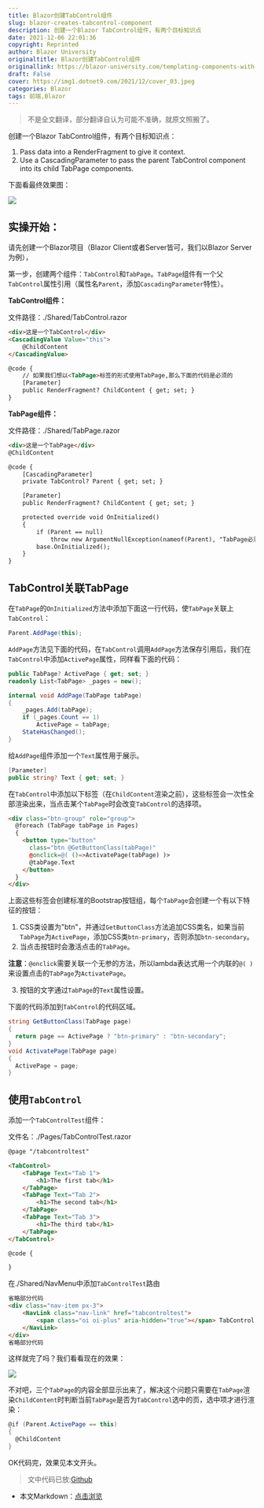```yaml
---
title: Blazor创建TabControl组件
slug: blazor-creates-tabcontrol-component
description: 创建一个Blazor TabControl组件，有两个目标知识点
date: 2021-12-06 22:01:36
copyright: Reprinted
author: Blazor University
originaltitle: Blazor创建TabControl组件
originallink: https://blazor-university.com/templating-components-with-renderfragements/creating-a-tabcontrol/
draft: False
cover: https://img1.dotnet9.com/2021/12/cover_03.jpeg
categories: Blazor
tags: 前端,Blazor
---
```


>不是全文翻译，部分翻译自认为可能不准确，就原文照搬了。

创建一个Blazor TabControl组件，有两个目标知识点：

1. Pass data into a RenderFragment to give it context.
2. Use a CascadingParameter to pass the parent TabControl component into its child TabPage components.

下面看最终效果图：

![](https://img1.dotnet9.com/2021/12/0301.gif)

## 实操开始：

请先创建一个Blazor项目（Blazor Client或者Server皆可，我们以Blazor Server为例），

第一步，创建两个组件：`TabControl`和`TabPage`。`TabPage`组件有一个父`TabControl`属性引用（属性名`Parent`，添加`CascadingParameter`特性）。

**TabControl组件：**

文件路径：./Shared/TabControl.razor

```html
<div>这是一个TabControl</div>
<CascadingValue Value="this">
    @ChildContent
</CascadingValue>

@code {
    // 如果我们想以<TabPage>标签的形式使用TabPage,那么下面的代码是必须的
    [Parameter]
    public RenderFragment? ChildContent { get; set; }
}
```

**TabPage组件：**

文件路径：./Shared/TabPage.razor

```html
<div>这是一个TabPage</div>
@ChildContent

@code {
    [CascadingParameter]
    private TabControl? Parent { get; set; }

    [Parameter]
    public RenderFragment? ChildContent { get; set; }

    protected override void OnInitialized()
    {
        if (Parent == null)
            throw new ArgumentNullException(nameof(Parent), "TabPage必须包含TabControl引用");
        base.OnInitialized();
    }
}
```

## TabControl关联TabPage

在`TabPage`的`OnInitialized`方法中添加下面这一行代码，使`TabPage`关联上`TabControl`：

```C#
Parent.AddPage(this);
```

`AddPage`方法见下面的代码，在`TabControl`调用`AddPage`方法保存引用后，我们在`TabControl`中添加`ActivePage`属性，同样看下面的代码：

```C#
public TabPage? ActivePage { get; set; }
readonly List<TabPage> _pages = new();

internal void AddPage(TabPage tabPage)
{
    _pages.Add(tabPage);
    if (_pages.Count == 1)
        ActivePage = tabPage;
    StateHasChanged();
}
```

给`AddPage`组件添加一个`Text`属性用于展示。

```C#
[Parameter]
public string? Text { get; set; }
```

在`TabControl`中添加以下标签（在`ChildContent`渲染之前），这些标签会一次性全部渲染出来，当点击某个`TabPage`时会改变`TabControl`的选择项。

```html
<div class="btn-group" role="group">
  @foreach (TabPage tabPage in Pages)
  {
    <button type="button"
      class="btn @GetButtonClass(tabPage)"
      @onclick=@( ()=>ActivatePage(tabPage) )>
      @tabPage.Text
    </button>
  }
</div>
```

上面这些标签会创建标准的Bootstrap按钮组，每个`TabPage`会创建一个有以下特征的按钮：

1. CSS类设置为"btn"，并通过`GetButtonClass`方法追加CSS类名，如果当前`TabPage`为`ActivePage`，添加CSS类`btn-primary`，否则添加`btn-secondary`。
2. 当点击按钮时会激活点击的`TabPage`。

**注意**：`@onclick`需要关联一个无参的方法，所以lambda表达式用一个内联的`@( )`来设置点击的`TabPage`为`ActivatePage`。

3. 按钮的文字通过`TabPage`的`Text`属性设置。

下面的代码添加到`TabControl`的代码区域。

```C#
string GetButtonClass(TabPage page)
{
  return page == ActivePage ? "btn-primary" : "btn-secondary";
}
void ActivatePage(TabPage page)
{
  ActivePage = page;
}
```

## 使用`TabControl`

添加一个`TabControlTest`组件：

文件名：./Pages/TabControlTest.razor

```html
@page "/tabcontroltest"

<TabControl>
    <TabPage Text="Tab 1">
        <h1>The first tab</h1>
    </TabPage>
    <TabPage Text="Tab 2">
        <h1>The second tab</h1>
    </TabPage>
    <TabPage Text="Tab 3">
        <h1>The third tab</h1>
    </TabPage>
</TabControl>

@code {

}
```

在./Shared/NavMenu中添加`TabControlTest`路由

```html
省略部分代码
<div class="nav-item px-3">
    <NavLink class="nav-link" href="tabcontroltest">
        <span class="oi oi-plus" aria-hidden="true"></span> TabControl Test
    </NavLink>
</div>
省略部分代码
```

这样就完了吗？我们看看现在的效果：

![](https://img1.dotnet9.com/2021/12/0302.png)

不对吧，三个`TabPage`的内容全部显示出来了，解决这个问题只需要在`TabPage`渲染`ChildContent`时判断当前`TabPage`是否为`TabControl`选中的页，选中项才进行渲染：

```C#
@if (Parent.ActivePage == this)
{
  @ChildContent
}
```

OK代码完，效果见本文开头。

>文中代码已放:[Github](https://github.com/dotnet9/BlazorDemo)

- 本文Markdown：[点击浏览](https://github.com/dotnet9/Assets.Dotnet9/blob/main/2021/12/2021-12-06_02.md)